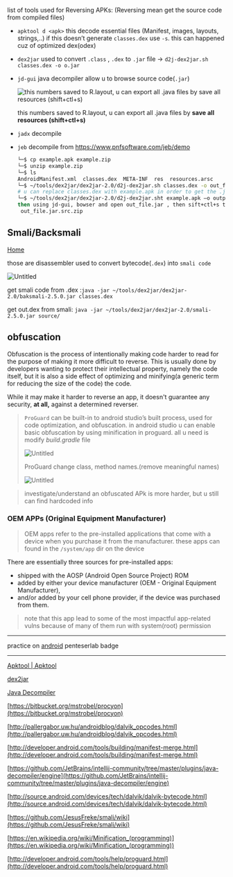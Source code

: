 list of tools used for Reversing APKs: (Reversing mean get the source code from compiled files)

- `apktool d <apk>` this decode essential files (Manifest, images, layouts, strings,..) if this doesn’t generate `classes.dex` use `-s`. this can happened cuz of optimized dex(odex)
    
- `dex2jar` used to convert `.class` , `.dex` to `.jar` file → `d2j-dex2jar.sh classes.dex -o o.jar`
    
- `jd-gui` java decompiler allow u to browse source code(`.jar`)
    
    ![this numbers saved to R.layout, u can export all .java files by save all resources (shift+ctl+s)](https://s3-us-west-2.amazonaws.com/secure.notion-static.com/79aacfd7-ca2e-4110-8ffc-3a49efc6e6c2/Untitled.png)
    
    this numbers saved to R.layout, u can export all .java files by **save all resources (shift+ctl+s)**
- `jadx` decompile 
- `jeb` decompile from https://www.pnfsoftware.com/jeb/demo
    
    ```bash
    └─$ cp example.apk example.zip
    └─$ unzip example.zip
    └─$ ls
    AndroidManifest.xml  classes.dex  META-INF  res  resources.arsc
    └─$ ~/tools/dex2jar/dex2jar-2.0/d2j-dex2jar.sh classes.dex -o out_file.jar 
    # u can replace classes.dex with example.apk in order to get the .jar file
    └─$ ~/tools/dex2jar/dex2jar-2.0/d2j-dex2jar.sht example.apk –o output_file.jar
    then using jd-gui, bowser and open out_file.jar , then sift+ctl+s to get =>
     out_file.jar.src.zip 
    ```
    

## Smali/Backsmali

[Home](https://github.com/JesusFreke/smali/wiki)

those are disassembler used to convert bytecode(`.dex`) into `smali code`

![Untitled](https://s3-us-west-2.amazonaws.com/secure.notion-static.com/033fc588-717b-4386-a2fa-871c8549273a/Untitled.png)

get smali code from .dex :`java -jar ~/tools/dex2jar/dex2jar-2.0/baksmali-2.5.0.jar classes.dex`

get out.dex from smali: `java -jar ~/tools/dex2jar/dex2jar-2.0/smali-2.5.0.jar source/`

## obfuscation

Obfuscation is the process of intentionally making code harder to read for the purpose of making it more difficult to reverse. This is usually done by developers wanting to protect their intellectual property, namely the code itself, but it is also a side effect of optimizing and minifying(a generic term for reducing the size of the code) the code.

While it may make it harder to reverse an app, it doesn't guarantee any security, **at all,** against a determined reverser.

> `ProGuard` can be built-in to android studio’s built process, used for code optimization, and obfuscation. in android studio u can enable basic obfuscation by using minification in proguard. all u need is modify _build.gradle_ file
> 
> ![Untitled](https://s3-us-west-2.amazonaws.com/secure.notion-static.com/addd1008-34c3-4c11-899a-4a500f286e7e/Untitled.png)
> 
> ProGuard change class, method names.(remove meaningful names)
> 
> ![Untitled](https://s3-us-west-2.amazonaws.com/secure.notion-static.com/b3cfe6c6-2bab-42d6-b5b4-70caf9c6f385/Untitled.png)

> investigate/understand an obfuscated APk is more harder, but u still can find hardcoded info

### OEM APPs (Original Equipment Manufacturer)

> OEM apps refer to the pre-installed applications that come with a device when you purchase it from the manufacturer. these apps can found in the `/system/app` dir on the device

There are essentially three sources for pre-installed apps:

- shipped with the AOSP (Android Open Source Project) ROM
- added by either your device manufacturer (OEM - Original Equipment Manufacturer),
- and/or added by your cell phone provider, if the device was purchased from them.

> note that this app lead to some of the most impactful app-related vulns because of many of them run with system(root) permission

---

practice on [android](https://www.notion.so/android-f6dfbced0bb440d391339cbed2e4aded?pvs=21) penteserlab badge

---

[Apktool | Apktool](https://ibotpeaches.github.io/Apktool/)

[dex2jar](http://sourceforge.net/projects/dex2jar/)

[Java Decompiler](http://jd.benow.ca/)

[https://bitbucket.org/mstrobel/procyon](https://bitbucket.org/mstrobel/procyon)

[http://pallergabor.uw.hu/androidblog/dalvik_opcodes.html](http://pallergabor.uw.hu/androidblog/dalvik_opcodes.html)

[http://developer.android.com/tools/building/manifest-merge.html](http://developer.android.com/tools/building/manifest-merge.html)

[https://github.com/JetBrains/intellij-community/tree/master/plugins/java-decompiler/engine](https://github.com/JetBrains/intellij-community/tree/master/plugins/java-decompiler/engine)

[http://source.android.com/devices/tech/dalvik/dalvik-bytecode.html](http://source.android.com/devices/tech/dalvik/dalvik-bytecode.html)

[https://github.com/JesusFreke/smali/wiki](https://github.com/JesusFreke/smali/wiki)

[](https://en.wikipedia.org/wiki/Minification_(programming))[https://en.wikipedia.org/wiki/Minification_(programming)](https://en.wikipedia.org/wiki/Minification_(programming))

[http://developer.android.com/tools/help/proguard.html](http://developer.android.com/tools/help/proguard.html)